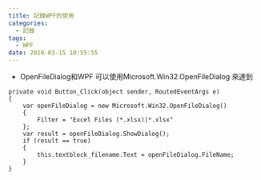 ```yaml
---
title: 記錄WPF的使用
categories:
  - 記錄
tags:
  - WPF
date: 2018-03-15 10:55:55
---
```

* OpenFileDialog和WPF
  可以使用Microsoft.Win32.OpenFileDialog 來達到
```
private void Button_Click(object sender, RoutedEventArgs e)
{
    var openFileDialog = new Microsoft.Win32.OpenFileDialog()
    {
        Filter = "Excel Files (*.xlsx)|*.xlsx"
    };
    var result = openFileDialog.ShowDialog();
    if (result == true)
    {
        this.textblock_filename.Text = openFileDialog.FileName;
    }
}
``` 